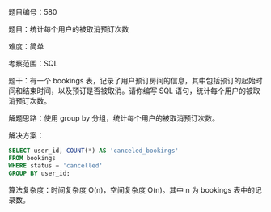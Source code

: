 题目编号：580

题目：统计每个用户的被取消预订次数

难度：简单

考察范围：SQL

题干：有一个 bookings 表，记录了用户预订房间的信息，其中包括预订的起始时间和结束时间，以及预订是否被取消。请你编写 SQL 语句，统计每个用户的被取消预订次数。

解题思路：使用 group by 分组，统计每个用户的被取消预订次数。

解决方案：

```sql
SELECT user_id, COUNT(*) AS 'canceled_bookings'
FROM bookings
WHERE status = 'cancelled'
GROUP BY user_id;
```

算法复杂度：时间复杂度 O(n)，空间复杂度 O(n)。其中 n 为 bookings 表中的记录数。